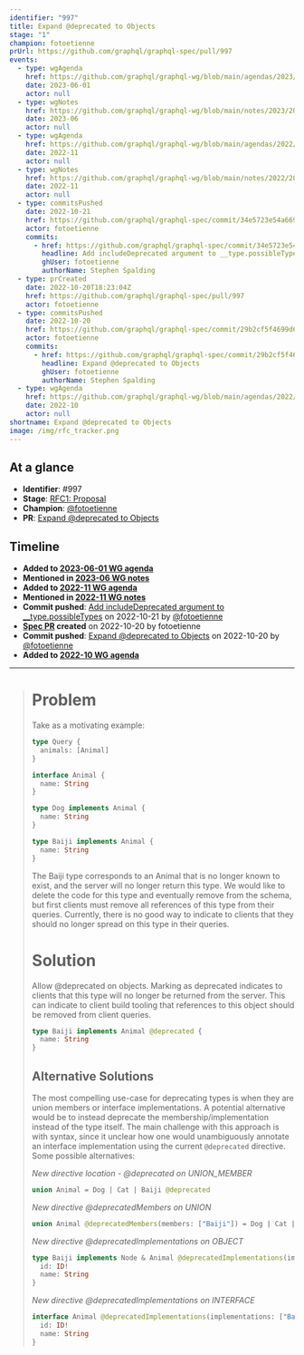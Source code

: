 ```yaml
---
identifier: "997"
title: Expand @deprecated to Objects
stage: "1"
champion: fotoetienne
prUrl: https://github.com/graphql/graphql-spec/pull/997
events:
  - type: wgAgenda
    href: https://github.com/graphql/graphql-wg/blob/main/agendas/2023/06-Jun/01-wg-primary.md
    date: 2023-06-01
    actor: null
  - type: wgNotes
    href: https://github.com/graphql/graphql-wg/blob/main/notes/2023/2023-06.md
    date: 2023-06
    actor: null
  - type: wgAgenda
    href: https://github.com/graphql/graphql-wg/blob/main/agendas/2022/11-Nov/wg-primary.md
    date: 2022-11
    actor: null
  - type: wgNotes
    href: https://github.com/graphql/graphql-wg/blob/main/notes/2022/2022-11.md
    date: 2022-11
    actor: null
  - type: commitsPushed
    date: 2022-10-21
    href: https://github.com/graphql/graphql-spec/commit/34e5723e54a66993747826843a25f8b5ae97d9ac
    actor: fotoetienne
    commits:
      - href: https://github.com/graphql/graphql-spec/commit/34e5723e54a66993747826843a25f8b5ae97d9ac
        headline: Add includeDeprecated argument to __type.possibleTypes
        ghUser: fotoetienne
        authorName: Stephen Spalding
  - type: prCreated
    date: 2022-10-20T18:23:04Z
    href: https://github.com/graphql/graphql-spec/pull/997
    actor: fotoetienne
  - type: commitsPushed
    date: 2022-10-20
    href: https://github.com/graphql/graphql-spec/commit/29b2cf5f4699d6d10d24f81b622ce315c669a205
    actor: fotoetienne
    commits:
      - href: https://github.com/graphql/graphql-spec/commit/29b2cf5f4699d6d10d24f81b622ce315c669a205
        headline: Expand @deprecated to Objects
        ghUser: fotoetienne
        authorName: Stephen Spalding
  - type: wgAgenda
    href: https://github.com/graphql/graphql-wg/blob/main/agendas/2022/10-Oct/wg-secondary-eu.md
    date: 2022-10
    actor: null
shortname: Expand @deprecated to Objects
image: /img/rfc_tracker.png
---
```


## At a glance

- **Identifier**: #997
- **Stage**: [RFC1: Proposal](https://github.com/graphql/graphql-spec/blob/main/CONTRIBUTING.md#stage-1-proposal)
- **Champion**: [@fotoetienne](https://github.com/fotoetienne)
- **PR**: [Expand @deprecated to Objects](https://github.com/graphql/graphql-spec/pull/997)

<!-- BEGIN_CUSTOM_TEXT -->



<!-- END_CUSTOM_TEXT -->

## Timeline

- **Added to [2023-06-01 WG agenda](https://github.com/graphql/graphql-wg/blob/main/agendas/2023/06-Jun/01-wg-primary.md)**
- **Mentioned in [2023-06 WG notes](https://github.com/graphql/graphql-wg/blob/main/notes/2023/2023-06.md)**
- **Added to [2022-11 WG agenda](https://github.com/graphql/graphql-wg/blob/main/agendas/2022/11-Nov/wg-primary.md)**
- **Mentioned in [2022-11 WG notes](https://github.com/graphql/graphql-wg/blob/main/notes/2022/2022-11.md)**
- **Commit pushed**: [Add includeDeprecated argument to __type.possibleTypes](https://github.com/graphql/graphql-spec/commit/34e5723e54a66993747826843a25f8b5ae97d9ac) on 2022-10-21 by [@fotoetienne](https://github.com/fotoetienne)
- **[Spec PR](https://github.com/graphql/graphql-spec/pull/997) created** on 2022-10-20 by fotoetienne
- **Commit pushed**: [Expand @deprecated to Objects](https://github.com/graphql/graphql-spec/commit/29b2cf5f4699d6d10d24f81b622ce315c669a205) on 2022-10-20 by [@fotoetienne](https://github.com/fotoetienne)
- **Added to [2022-10 WG agenda](https://github.com/graphql/graphql-wg/blob/main/agendas/2022/10-Oct/wg-secondary-eu.md)**

<!-- VERBATIM -->

---

> # Problem
> 
> Take as a motivating example:
> 
> ```graphql
> type Query {
>   animals: [Animal]
> }
> 
> interface Animal {
>   name: String
> }
> 
> type Dog implements Animal {
>   name: String
> }
> 
> type Baiji implements Animal {
>   name: String
> }
> ```
> 
> The Baiji type corresponds to an Animal that is no longer known to exist, and the server will no longer return this type.
> We would like to delete the code for this type and eventually remove from the schema, but first clients must remove all references of this type from their queries. Currently, there is no good way to indicate to clients that they should no longer spread on this type in their queries.
> 
> # Solution
> Allow @deprecated on objects. Marking as deprecated indicates to clients that this type will no longer be returned from the server. This can indicate to client build tooling that references to this object should be removed from client queries.
> 
> ```graphql
> type Baiji implements Animal @deprecated {
>   name: String
> }
> ```
> 
> ## Alternative Solutions
> The most compelling use-case for deprecating types is when they are union members or interface implementations. A potential alternative would be to instead deprecate the membership/implementation instead of the type itself. The main challenge with this approach is with syntax, since it unclear how one would unambiguously annotate an interface implementation using the current `@deprecated` directive. Some possible alternatives:
> 
> *New directive location - @deprecated on UNION_MEMBER*
> ```graphql
> union Animal = Dog | Cat | Baiji @deprecated
> ```
> 
> *New directive @deprecatedMembers on UNION*
> ```graphql
> union Animal @deprecatedMembers(members: ["Baiji"]) = Dog | Cat | Baiji
> ```
> 
> *New directive @deprecatedImplementations on OBJECT*
> ```graphql
> type Baiji implements Node & Animal @deprecatedImplementations(implementations: ["Animal"]) {
>   id: ID!
>   name: String
> }
> ```
> 
> *New directive @deprecatedImplementations on INTERFACE*
> ```graphql
> interface Animal @deprecatedImplementations(implementations: ["Baiji"]) {
>   id: ID!
>   name: String
> }
> ```
